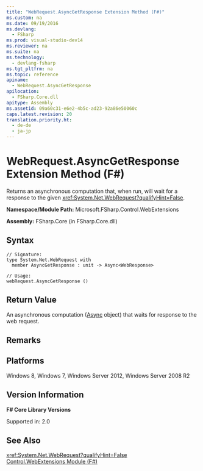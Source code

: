 ```yaml
---
title: "WebRequest.AsyncGetResponse Extension Method (F#)"
ms.custom: na
ms.date: 09/19/2016
ms.devlang: 
  - FSharp
ms.prod: visual-studio-dev14
ms.reviewer: na
ms.suite: na
ms.technology: 
  - devlang-fsharp
ms.tgt_pltfrm: na
ms.topic: reference
apiname: 
  - WebRequest.AsyncGetResponse
apilocation: 
  - FSharp.Core.dll
apitype: Assembly
ms.assetid: 09a60c31-e6e2-4b5c-ad23-92a86e50060c
caps.latest.revision: 20
translation.priority.ht: 
  - de-de
  - ja-jp
---
```

# WebRequest.AsyncGetResponse Extension Method (F#)
Returns an asynchronous computation that, when run, will wait for a response to the given <xref:System.Net.WebRequest?qualifyHint=False>.  
  
 **Namespace/Module Path:** Microsoft.FSharp.Control.WebExtensions  
  
 **Assembly:** FSharp.Core (in FSharp.Core.dll)  
  
## Syntax  
  
```  
// Signature:  
type System.Net.WebRequest with  
  member AsyncGetResponse : unit -> Async<WebResponse>  
  
// Usage:  
webRequest.AsyncGetResponse ()  
```  
  
## Return Value  
 An asynchronous computation ([Async](../Topic/Control.Async%20Class%20\(F%23\).md) object) that waits for response to the web request.  
  
## Remarks  
  
## Platforms  
 Windows 8, Windows 7, Windows Server 2012, Windows Server 2008 R2  
  
## Version Information  
 **F# Core Library Versions**  
  
 Supported in: 2.0  
  
## See Also  
 <xref:System.Net.WebRequest?qualifyHint=False>   
 [Control.WebExtensions Module (F#)](../vs140/Control.WebExtensions-Module--F#-.md)